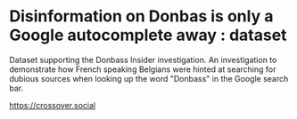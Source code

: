 # Disinformation on Donbas is only a Google autocomplete away : dataset

Dataset supporting the Donbass Insider investigation. 
An investigation to demonstrate how French speaking Belgians were hinted at searching for dubious sources when looking up the word "Donbass" in the Google search bar.

https://crossover.social
